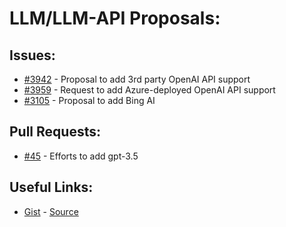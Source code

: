 [gist]:https://gist.github.com/anonhostpi/97d4bb3e9535c92b8173fae704b76264#file-_topics-0005-api-0001-llm-md
[source]:https://github.com/anonhostpi/AUTOGPT.TRACKERS/blob/main/TOPICS/0005.API/0001.LLM.md
# LLM/LLM-API Proposals:
## Issues:
- [#3942][3942] - Proposal to add 3rd party OpenAI API support
- [#3959][3959] - Request to add Azure-deployed OpenAI API support
- [#3105][3105] - Proposal to add Bing AI

## Pull Requests:
- [#45][45] - Efforts to add gpt-3.5

## Useful Links:
- [Gist][gist] - [Source][source]

[45]:https://github.com/Significant-Gravitas/Auto-GPT/pull/45
[3105]:https://github.com/Significant-Gravitas/Auto-GPT/issues/3105
[3942]:https://github.com/Significant-Gravitas/Auto-GPT/issues/3942
[3959]:https://github.com/Significant-Gravitas/Auto-GPT/issues/3959